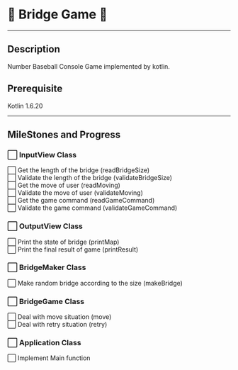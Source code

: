 # 🌉 Bridge Game 🌉

---
## Description
Number Baseball Console Game implemented by kotlin.

## Prerequisite
Kotlin 1.6.20

---
## MileStones and Progress
### ⬜️ InputView Class
⬜️ Get the length of the bridge (readBridgeSize) \
⬜️ Validate the length of the bridge (validateBridgeSize) \
⬜️ Get the move of user (readMoving) \
⬜️ Validate the move of user (validateMoving) \
⬜️ Get the game command (readGameCommand) \
⬜️ Validate the game command (validateGameCommand)

### ⬜️ OutputView Class
⬜️ Print the state of bridge (printMap) \
⬜️ Print the final result of game (printResult)

### ⬜️ BridgeMaker Class
⬜️ Make random bridge according to the size (makeBridge)

### ⬜️ BridgeGame Class
⬜️ Deal with move situation (move) \
⬜️ Deal with retry situation (retry)

### ⬜️ Application Class
⬜️ Implement Main function
